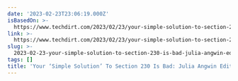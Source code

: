 ```yaml
---
date: '2023-02-23T23:06:19.000Z'
isBasedOn: >-
  https://www.techdirt.com/2023/02/23/your-simple-solution-to-section-230-is-bad-julia-angwin-edition/
link: >-
  https://www.techdirt.com/2023/02/23/your-simple-solution-to-section-230-is-bad-julia-angwin-edition/
slug: >-
  2023-02-23-your-simple-solution-to-section-230-is-bad-julia-angwin-edition-or-techdi
tags: []
title: 'Your ‘Simple Solution’ To Section 230 Is Bad: Julia Angwin Edition | Techdi'
---
```


